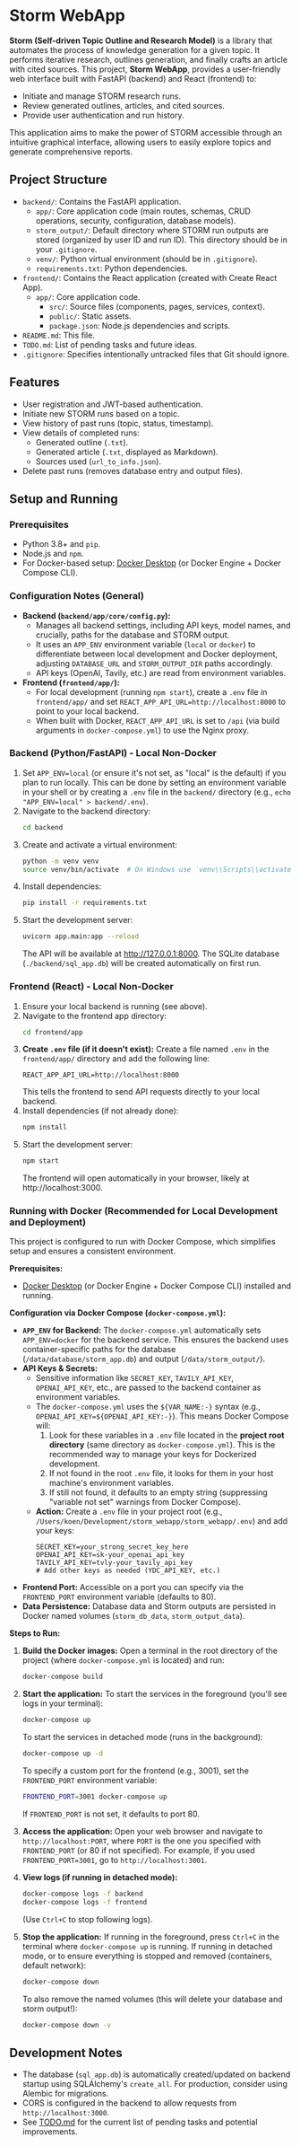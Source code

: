 # Storm WebApp

**Storm (Self-driven Topic Outline and Research Model)** is a library that automates the process of knowledge generation for a given topic. It performs iterative research, outlines generation, and finally crafts an article with cited sources. This project, **Storm WebApp**, provides a user-friendly web interface built with FastAPI (backend) and React (frontend) to:

*   Initiate and manage STORM research runs.
*   Review generated outlines, articles, and cited sources.
*   Provide user authentication and run history.

This application aims to make the power of STORM accessible through an intuitive graphical interface, allowing users to easily explore topics and generate comprehensive reports.

## Project Structure

-   `backend/`: Contains the FastAPI application.
    -   `app/`: Core application code (main routes, schemas, CRUD operations, security, configuration, database models).
    -   `storm_output/`: Default directory where STORM run outputs are stored (organized by user ID and run ID). This directory should be in your `.gitignore`.
    -   `venv/`: Python virtual environment (should be in `.gitignore`).
    -   `requirements.txt`: Python dependencies.
-   `frontend/`: Contains the React application (created with Create React App).
    -   `app/`: Core application code.
        -   `src/`: Source files (components, pages, services, context).
        -   `public/`: Static assets.
        -   `package.json`: Node.js dependencies and scripts.
-   `README.md`: This file.
-   `TODO.md`: List of pending tasks and future ideas.
-   `.gitignore`: Specifies intentionally untracked files that Git should ignore.

## Features

-   User registration and JWT-based authentication.
-   Initiate new STORM runs based on a topic.
-   View history of past runs (topic, status, timestamp).
-   View details of completed runs:
    -   Generated outline (`.txt`).
    -   Generated article (`.txt`, displayed as Markdown).
    -   Sources used (`url_to_info.json`).
-   Delete past runs (removes database entry and output files).

## Setup and Running

### Prerequisites

-   Python 3.8+ and `pip`.
-   Node.js and `npm`.
-   For Docker-based setup: [Docker Desktop](https://www.docker.com/products/docker-desktop/) (or Docker Engine + Docker Compose CLI).

### Configuration Notes (General)

-   **Backend (`backend/app/core/config.py`):**
    -   Manages all backend settings, including API keys, model names, and crucially, paths for the database and STORM output.
    -   It uses an `APP_ENV` environment variable (`local` or `docker`) to differentiate between local development and Docker deployment, adjusting `DATABASE_URL` and `STORM_OUTPUT_DIR` paths accordingly.
    -   API keys (OpenAI, Tavily, etc.) are read from environment variables.
-   **Frontend (`frontend/app/`):**
    -   For local development (running `npm start`), create a `.env` file in `frontend/app/` and set `REACT_APP_API_URL=http://localhost:8000` to point to your local backend.
    -   When built with Docker, `REACT_APP_API_URL` is set to `/api` (via build arguments in `docker-compose.yml`) to use the Nginx proxy.

### Backend (Python/FastAPI) - Local Non-Docker

1.  Set `APP_ENV=local` (or ensure it's not set, as "local" is the default) if you plan to run locally. This can be done by setting an environment variable in your shell or by creating a `.env` file in the `backend/` directory (e.g., `echo "APP_ENV=local" > backend/.env`).
2.  Navigate to the backend directory:
    ```bash
    cd backend
    ```
3.  Create and activate a virtual environment:
    ```bash
    python -m venv venv
    source venv/bin/activate  # On Windows use `venv\\Scripts\\activate`
    ```
4.  Install dependencies:
    ```bash
    pip install -r requirements.txt
    ```
5.  Start the development server:
    ```bash
    uvicorn app.main:app --reload
    ```
    The API will be available at http://127.0.0.1:8000. The SQLite database (`./backend/sql_app.db`) will be created automatically on first run.

### Frontend (React) - Local Non-Docker

1.  Ensure your local backend is running (see above).
2.  Navigate to the frontend app directory:
    ```bash
    cd frontend/app
    ```
3.  **Create `.env` file (if it doesn't exist):**
    Create a file named `.env` in the `frontend/app/` directory and add the following line:
    ```
    REACT_APP_API_URL=http://localhost:8000
    ```
    This tells the frontend to send API requests directly to your local backend.
4.  Install dependencies (if not already done):
    ```bash
    npm install
    ```
5.  Start the development server:
    ```bash
    npm start
    ```
    The frontend will open automatically in your browser, likely at http://localhost:3000.

### Running with Docker (Recommended for Local Development and Deployment)

This project is configured to run with Docker Compose, which simplifies setup and ensures a consistent environment.

**Prerequisites:**

-   [Docker Desktop](https://www.docker.com/products/docker-desktop/) (or Docker Engine + Docker Compose CLI) installed and running.

**Configuration via Docker Compose (`docker-compose.yml`):**

-   **`APP_ENV` for Backend:** The `docker-compose.yml` automatically sets `APP_ENV=docker` for the backend service. This ensures the backend uses container-specific paths for the database (`/data/database/storm_app.db`) and output (`/data/storm_output/`).
-   **API Keys & Secrets:**
    -   Sensitive information like `SECRET_KEY`, `TAVILY_API_KEY`, `OPENAI_API_KEY`, etc., are passed to the backend container as environment variables.
    -   The `docker-compose.yml` uses the `${VAR_NAME:-}` syntax (e.g., `OPENAI_API_KEY=${OPENAI_API_KEY:-}`). This means Docker Compose will:
        1.  Look for these variables in a `.env` file located in the **project root directory** (same directory as `docker-compose.yml`). This is the recommended way to manage your keys for Dockerized development.
        2.  If not found in the root `.env` file, it looks for them in your host machine's environment variables.
        3.  If still not found, it defaults to an empty string (suppressing "variable not set" warnings from Docker Compose).
    -   **Action:** Create a `.env` file in your project root (e.g., `/Users/koen/Development/storm_webapp/storm_webapp/.env`) and add your keys:
        ```env
        SECRET_KEY=your_strong_secret_key_here
        OPENAI_API_KEY=sk-your_openai_api_key
        TAVILY_API_KEY=tvly-your_tavily_api_key
        # Add other keys as needed (YDC_API_KEY, etc.)
        ```
-   **Frontend Port:** Accessible on a port you can specify via the `FRONTEND_PORT` environment variable (defaults to 80).
-   **Data Persistence:** Database data and Storm outputs are persisted in Docker named volumes (`storm_db_data`, `storm_output_data`).

**Steps to Run:**

1.  **Build the Docker images:**
    Open a terminal in the root directory of the project (where `docker-compose.yml` is located) and run:
    ```bash
    docker-compose build
    ```

2.  **Start the application:**
    To start the services in the foreground (you'll see logs in your terminal):
    ```bash
    docker-compose up
    ```
    To start the services in detached mode (runs in the background):
    ```bash
    docker-compose up -d
    ```
    To specify a custom port for the frontend (e.g., 3001), set the `FRONTEND_PORT` environment variable:
    ```bash
    FRONTEND_PORT=3001 docker-compose up
    ```
    If `FRONTEND_PORT` is not set, it defaults to port 80.

3.  **Access the application:**
    Open your web browser and navigate to `http://localhost:PORT`, where `PORT` is the one you specified with `FRONTEND_PORT` (or 80 if not specified).
    For example, if you used `FRONTEND_PORT=3001`, go to `http://localhost:3001`.

4.  **View logs (if running in detached mode):**
    ```bash
    docker-compose logs -f backend
    docker-compose logs -f frontend
    ```
    (Use `Ctrl+C` to stop following logs).

5.  **Stop the application:**
    If running in the foreground, press `Ctrl+C` in the terminal where `docker-compose up` is running.
    If running in detached mode, or to ensure everything is stopped and removed (containers, default network):
    ```bash
    docker-compose down
    ```
    To also remove the named volumes (this will delete your database and storm output!):
    ```bash
    docker-compose down -v
    ```

## Development Notes

-   The database (`sql_app.db`) is automatically created/updated on backend startup using SQLAlchemy\'s `create_all`. For production, consider using Alembic for migrations.
-   CORS is configured in the backend to allow requests from `http://localhost:3000`.
-   See [TODO.md](TODO.md) for the current list of pending tasks and potential improvements. 
